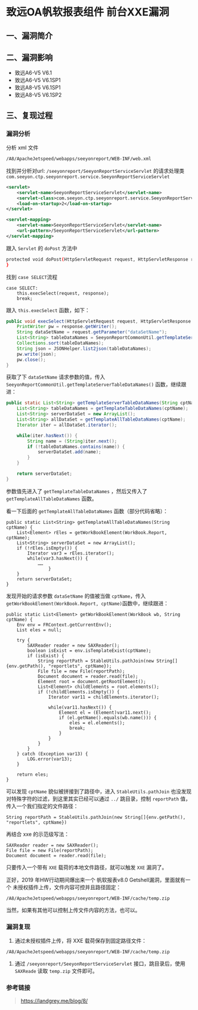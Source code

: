 # 致远OA帆软报表组件 前台XXE漏洞

## 一、漏洞简介

## 二、漏洞影响

* 致远A6-V5 V6.1
* 致远A6-V5 V6.1SP1
* 致远A8-V5 V6.1SP1
* 致远A8-V5 V6.1SP2

## 三、复现过程

### 漏洞分析

分析 xml 文件

```bash
/A8/ApacheJetspeed/webapps/seeyonreport/WEB-INF/web.xml

```

找到并分析对url: `/seeyonreport/SeeyonReportServiceServlet` 的请求处理类 `com.seeyon.ctp.seeyonreport.service.SeeyonReportServiceServlet`

```xml
<servlet>
    <servlet-name>SeeyonReportServiceServlet</servlet-name>
    <servlet-class>com.seeyon.ctp.seeyonreport.service.SeeyonReportServiceServlet</servlet-class>
    <load-on-startup>2</load-on-startup>
</servlet>

<servlet-mapping>
    <servlet-name>SeeyonReportServiceServlet</servlet-name>
    <url-pattern>/SeeyonReportServiceServlet</url-pattern>
</servlet-mapping>

```

跟入 `Servlet` 的 `doPost` 方法中

```bash
protected void doPost(HttpServletRequest request, HttpServletResponse response) throws ServletException, IOException {
}

```

找到 `case SELECT`流程

```
case SELECT:
    this.execSelect(request, response);
    break;

```

跟入 `this.execSelect` 函数，如下：

```java
public void execSelect(HttpServletRequest request, HttpServletResponse response) throws ServletException, IOException {
    PrintWriter pw = response.getWriter();
    String dataSetName = request.getParameter("dataSetName");
    List<String> tableDataNames = SeeyonReportCommonUtil.getTemplateServerTableDataNames(dataSetName);
    Collections.sort(tableDataNames);
    String json = JSONHelper.list2json(tableDataNames);
    pw.write(json);
    pw.close();
}

```

获取了下 `dataSetName` 请求参数的值，传入 `SeeyonReportCommonUtil.getTemplateServerTableDataNames()` 函数，继续跟进：

```java
public static List<String> getTemplateServerTableDataNames(String cptName) {
    List<String> tableDataNames = getTemplateTableDataNames(cptName);
    List<String> serverDataSet = new ArrayList();
    List<String> allDataSet = getTemplateAllTableDataNames(cptName);
    Iterator iter = allDataSet.iterator();

    while(iter.hasNext()) {
        String name = (String)iter.next();
        if (!tableDataNames.contains(name)) {
            serverDataSet.add(name);
        }
    }

    return serverDataSet;
}

```

参数值先进入了 `getTemplateTableDataNames` ，然后又传入了 `getTemplateAllTableDataNames` 函数。

看一下后面的 `getTemplateAllTableDataNames` 函数（部分代码省略）：

```
public static List<String> getTemplateAllTableDataNames(String cptName) {
    List<Element> rEles = getWorkBookElement(WorkBook.Report, cptName);
    List<String> serverDataSet = new ArrayList();
    if (!rEles.isEmpty()) {
        Iterator var3 = rEles.iterator();
        while(var3.hasNext()) {
            ……
                }
    }
    return serverDataSet;
}

```

发现开始的请求参数 `dataSetName` 的值被当做 `cptName`，传入 `getWorkBookElement(WorkBook.Report, cptName)`函数中，继续跟进：

```
public static List<Element> getWorkBookElement(WorkBook wb, String cptName) {
    Env env = FRContext.getCurrentEnv();
    List eles = null;

    try {
        SAXReader reader = new SAXReader();
        boolean isExist = env.isTemplateExist(cptName);
        if (isExist) {
            String reportPath = StableUtils.pathJoin(new String[]{env.getPath(), "reportlets", cptName});
            File file = new File(reportPath);
            Document document = reader.read(file);
            Element root = document.getRootElement();
            List<Element> childElements = root.elements();
            if (!childElements.isEmpty()) {
                Iterator var11 = childElements.iterator();

                while(var11.hasNext()) {
                    Element el = (Element)var11.next();
                    if (el.getName().equals(wb.name())) {
                        eles = el.elements();
                        break;
                    }
                }
            }
        }
    } catch (Exception var13) {
        LOG.error(var13);
    }

    return eles;
}

```

可以发现 `cptName` 貌似被拼接到了路径中，进入 `StableUtils.pathJoin` 也没发现对特殊字符的过滤，到这里其实已经可以通过 `../` 跳目录，控制 `reportPath` 值，传入一个我们指定的文件路径：

```
String reportPath = StableUtils.pathJoin(new String[]{env.getPath(), "reportlets", cptName})

```

再结合 xxe 的示范级写法：

```
SAXReader reader = new SAXReader();
File file = new File(reportPath);
Document document = reader.read(file);

```

只要传入一个带有 `XXE` 载荷的本地文件路径，就可以触发 `XXE` 漏洞了。

正好，2019 年HW行动期间爆出来一个 帆软报表v8.0 Getshell漏洞，里面就有一个 未授权插件上传，文件内容可控并且路径固定：

```
/A8/ApacheJetspeed/webapps/seeyonreport/WEB-INF/cache/temp.zip

```

当然，如果有其他可以控制上传文件内容的方法，也可以。

### 漏洞复现

1. 通过未授权插件上传，将 XXE 载荷保存到固定路径文件：

```
/A8/ApacheJetspeed/webapps/seeyonreport/WEB-INF/cache/temp.zip

```

1. 通过 `/seeyonreport/SeeyonReportServiceServlet` 接口，跳目录后，使用 `SAXReade` 读取 `temp.zip` 文件即可。

### 参考链接

> https://landgrey.me/blog/8/

